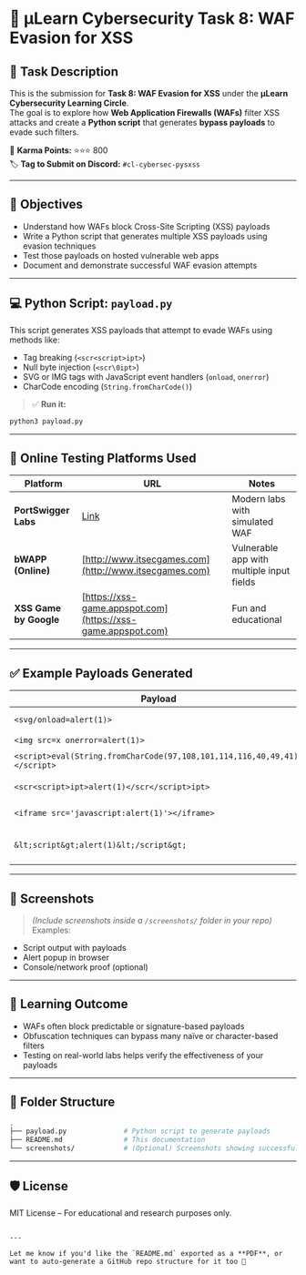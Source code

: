 
# 🔐 μLearn Cybersecurity Task 8: WAF Evasion for XSS

## 📌 Task Description

This is the submission for **Task 8: WAF Evasion for XSS** under the **μLearn Cybersecurity Learning Circle**.  
The goal is to explore how **Web Application Firewalls (WAFs)** filter XSS attacks and create a **Python script** that generates **bypass payloads** to evade such filters.

🎯 **Karma Points:** ⭐️⭐️⭐️ 800  
🏷️ **Tag to Submit on Discord:** `#cl-cybersec-pysxss`

---

## 🎯 Objectives

- Understand how WAFs block Cross-Site Scripting (XSS) payloads
- Write a Python script that generates multiple XSS payloads using evasion techniques
- Test those payloads on hosted vulnerable web apps
- Document and demonstrate successful WAF evasion attempts

---

## 💻 Python Script: `payload.py`

This script generates XSS payloads that attempt to evade WAFs using methods like:
- Tag breaking (`<scr<script>ipt>`)
- Null byte injection (`<scr\0ipt>`)
- SVG or IMG tags with JavaScript event handlers (`onload`, `onerror`)
- CharCode encoding (`String.fromCharCode()`)

> ✅ **Run it:**
```bash
python3 payload.py
````

---

## 🧪 Online Testing Platforms Used

| Platform               | URL                                                               | Notes                                     |
| ---------------------- | ----------------------------------------------------------------- | ----------------------------------------- |
| **PortSwigger Labs**   | [Link](https://portswigger.net/web-security/cross-site-scripting) | Modern labs with simulated WAF            |
| **bWAPP (Online)**     | [http://www.itsecgames.com](http://www.itsecgames.com)            | Vulnerable app with multiple input fields |
| **XSS Game by Google** | [https://xss-game.appspot.com](https://xss-game.appspot.com)      | Fun and educational                       |

---

## ✅ Example Payloads Generated

| Payload                                                                   | Technique            |
| ------------------------------------------------------------------------- | -------------------- |
| `<svg/onload=alert(1)>`                                                   | SVG event handler    |
| `<img src=x onerror=alert(1)>`                                            | IMG event            |
| `<script>eval(String.fromCharCode(97,108,101,114,116,40,49,41))</script>` | CharCode encoding    |
| `<scr<script>ipt>alert(1)</scr</script>ipt>`                              | Tag splitting        |
| `<iframe src='javascript:alert(1)'></iframe>`                             | JavaScript URI       |
| `&lt;script&gt;alert(1)&lt;/script&gt;`                                   | HTML entity encoding |

---

## 📸 Screenshots

> *(Include screenshots inside a `/screenshots/` folder in your repo)*
> Examples:

* Script output with payloads
* Alert popup in browser
* Console/network proof (optional)

---

## 📘 Learning Outcome

* WAFs often block predictable or signature-based payloads
* Obfuscation techniques can bypass many naïve or character-based filters
* Testing on real-world labs helps verify the effectiveness of your payloads

---

## 📁 Folder Structure

```bash
.
├── payload.py              # Python script to generate payloads
├── README.md               # This documentation
└── screenshots/            # (Optional) Screenshots showing successful XSS
```

---

## 🛡️ License

MIT License – For educational and research purposes only.

```

---

Let me know if you'd like the `README.md` exported as a **PDF**, or want to auto-generate a GitHub repo structure for it too 🚀
```
